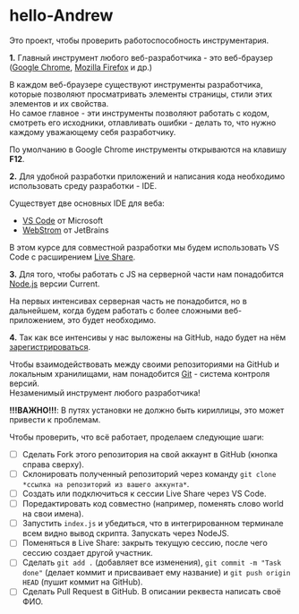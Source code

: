 # hello-Andrew

Это проект, чтобы проверить работоспособность инструментария.

**1\.** Главный инструмент любого веб-разработчика - это веб-браузер ([Google Chrome](https://www.google.com/intl/ru_ru/chrome/), [Mozilla Firefox](https://www.mozilla.org/ru/firefox/new/) и др.)

В каждом веб-браузере существуют инструменты разработчика, которые позволяют просматривать элементы страницы, стили этих элементов и их свойства.  
Но самое главное - эти инструменты позволяют работать с кодом, смотреть его исходники, отлавливать ошибки - делать то, что нужно каждому уважающему себя разработчику.

По умолчанию в Google Chrome инструменты открываются на клавишу **F12**.

**2\.** Для удобной разработки приложений и написания кода необходимо использовать среду разработки - IDE.  

Существует две основных IDE для веба: 
- [VS Code](https://code.visualstudio.com/) от Microsoft
- [WebStrom](https://www.jetbrains.com/ru-ru/webstorm/) от JetBrains

В этом курсе для совместной разработки мы будем использовать VS Code с расширением [Live Share](https://marketplace.visualstudio.com/items?itemName=MS-vsliveshare.vsliveshare-pack).

**3\.** Для того, чтобы работать с JS на серверной части нам понадобится [Node.js](https://nodejs.org/en/) версии Current.

На первых интенсивах серверная часть не понадобится, но в дальнейшем, когда будем работать с более сложными веб-приложением, это будет необходимо.

**4\.** Так как все интенсивы у нас выложены на GitHub, надо будет на нём [зарегистрироваться](https://github.com/join).

Чтобы взаимодействовать между своими репозиториями на GitHub и локальным хранилищами, нам понадобится [Git](https://git-scm.com/) - система контроля версий.  
Незаменимый инструмент любого разработчика!

**!!!ВАЖНО!!!**: В путях установки не должно быть кириллицы, это может привести к проблемам.

Чтобы проверить, что всё работает, проделаем следующие шаги: 
- [ ] Сделать Fork этого репозитория на свой аккаунт в GitHub (кнопка справа сверху).
- [ ] Склонировать полученный репозиторий через команду `git clone *ссылка на репозиторий из вашего аккунта*`.
- [ ] Создать или подключиться к сессии Live Share через VS Code.
- [ ] Поредактировать код совместно (например, поменять слово world на свои имена).
- [ ] Запустить `index.js` и убедиться, что в интегрированном терминале всем видно вывод скрипта. Запускать через NodeJS.
- [ ] Поменяться в Live Share: закрыть текущую сессию, после чего сессию создает другой участник.
- [ ] Сделать `git add .` (добавляет все изменения), `git commit -m "Task done"` (делает коммит и присваивает ему название) и `git push origin HEAD` (пушит коммит на GitHub).
- [ ] Сделать Pull Request в GitHub. В описании реквеста написать своё ФИО.
